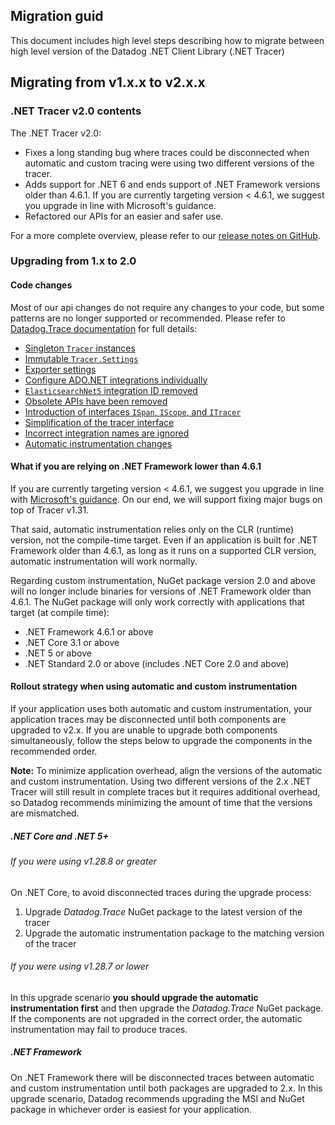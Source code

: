 ## Migration guid

This document includes high level steps describing how to migrate between high level version of the Datadog .NET Client Library (.NET Tracer)

## Migrating from v1.x.x to v2.x.x

### .NET Tracer v2.0 contents

The .NET Tracer v2.0:

- Fixes a long standing bug where traces could be disconnected when automatic and custom tracing were using two different versions of the tracer.
- Adds support for .NET 6 and ends support of .NET Framework versions older than 4.6.1. If you are currently targeting version < 4.6.1, we suggest you upgrade in line with Microsoft's guidance.
- Refactored our APIs for an easier and safer use.

For a more complete overview, please refer to our [release notes on GitHub](https://github.com/DataDog/dd-trace-dotnet/releases).

### Upgrading from 1.x to 2.0

#### Code changes

Most of our api changes do not require any changes to your code, but some patterns are no longer supported or recommended. Please refer to [Datadog.Trace documentation](https://github.com/DataDog/dd-trace-dotnet/tree/v2.0.1/docs/Datadog.Trace#upgrading-from-1x-to-20) for full details:
- [Singleton `Tracer` instances](https://github.com/DataDog/dd-trace-dotnet/tree/v2.0.1/docs/Datadog.Trace#supported-net-versions)
- [Immutable `Tracer.Settings`](https://github.com/DataDog/dd-trace-dotnet/tree/v2.0.1/docs/Datadog.Trace#immutable-tracersettings)
- [Exporter settings](https://github.com/DataDog/dd-trace-dotnet/tree/v2.0.1/docs/Datadog.Trace#exporter-settings)
- [Configure ADO.NET integrations individually](https://github.com/DataDog/dd-trace-dotnet/tree/v2.0.1/docs/Datadog.Trace#configure-adonet-integrations-individually)
- [`ElasticsearchNet5` integration ID removed](https://github.com/DataDog/dd-trace-dotnet/tree/v2.0.1/docs/Datadog.Trace#elasticsearchnet5-integration-id-removed)
- [Obsolete APIs have been removed](https://github.com/DataDog/dd-trace-dotnet/tree/v2.0.1/docs/Datadog.Trace#obsolete-apis-have-been-removed)
- [Introduction of interfaces `ISpan`, `IScope`, and `ITracer`](https://github.com/DataDog/dd-trace-dotnet/tree/v2.0.1/docs/Datadog.Trace#elasticsearchnet5-integration-id-removed)
- [Simplification of the tracer interface](https://github.com/DataDog/dd-trace-dotnet/tree/v2.0.1/docs/Datadog.Trace#simplification-of-the-tracer-interface)
- [Incorrect integration names are ignored](https://github.com/DataDog/dd-trace-dotnet/tree/v2.0.1/docs/Datadog.Trace#incorrect-integration-names-are-ignored)
- [Automatic instrumentation changes](https://github.com/DataDog/dd-trace-dotnet/tree/v2.0.1/docs/Datadog.Trace#automatic-instrumentation-changes)

#### What if you are relying on .NET Framework lower than 4.6.1

If you are currently targeting version < 4.6.1, we suggest you upgrade in line with [Microsoft's guidance](https://docs.microsoft.com/en-us/lifecycle/products/microsoft-net-framework). On our end, we will support fixing major bugs on top of Tracer v1.31.

That said, automatic instrumentation relies only on the CLR (runtime) version, not the compile-time target. Even if an application is built for .NET Framework older than 4.6.1, as long as it runs on a supported CLR version, automatic instrumentation will work normally.

Regarding custom instrumentation, NuGet package version 2.0 and above will no longer include binaries for versions of .NET Framework older than 4.6.1. The NuGet package will only work correctly with applications that target (at compile time):

- .NET Framework 4.6.1 or above
- .NET Core 3.1 or above
- .NET 5 or above
- .NET Standard 2.0 or above (includes .NET Core 2.0 and above)

#### Rollout strategy when using automatic and custom instrumentation

If your application uses both automatic and custom instrumentation, your application traces may be disconnected until both components are upgraded to v2.x. If you are unable to upgrade both components simultaneously, follow the steps below to upgrade the components in the recommended order.

**Note:** To minimize application overhead, align the versions of the automatic and custom instrumentation. Using two different versions of the 2.x .NET Tracer will still result in complete traces but it requires additional overhead, so Datadog recommends minimizing the amount of time that the versions are mismatched.

##### .NET Core and .NET 5+

###### If you were using v1.28.8 or greater

On .NET Core, to avoid disconnected traces during the upgrade process:

1. Upgrade _Datadog.Trace_ NuGet package to the latest version of the tracer
2. Upgrade the automatic instrumentation package to the matching version of the tracer

###### If you were using v1.28.7 or lower

In this upgrade scenario **you should upgrade the automatic instrumentation first** and then upgrade the _Datadog.Trace_ NuGet package. If the components are not upgraded in the correct order, the automatic instrumentation may fail to produce traces.

##### .NET Framework

On .NET Framework there will be disconnected traces between automatic and custom instrumentation until both packages are upgraded to 2.x. In this upgrade scenario, Datadog recommends upgrading the MSI and NuGet package in whichever order is easiest for your application.

